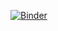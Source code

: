 [![Binder](https://mybinder.org/badge_logo.svg)](https://mybinder.org/v2/gh/karazbro/test/HEAD?labpath=Homework1.ipynb)
